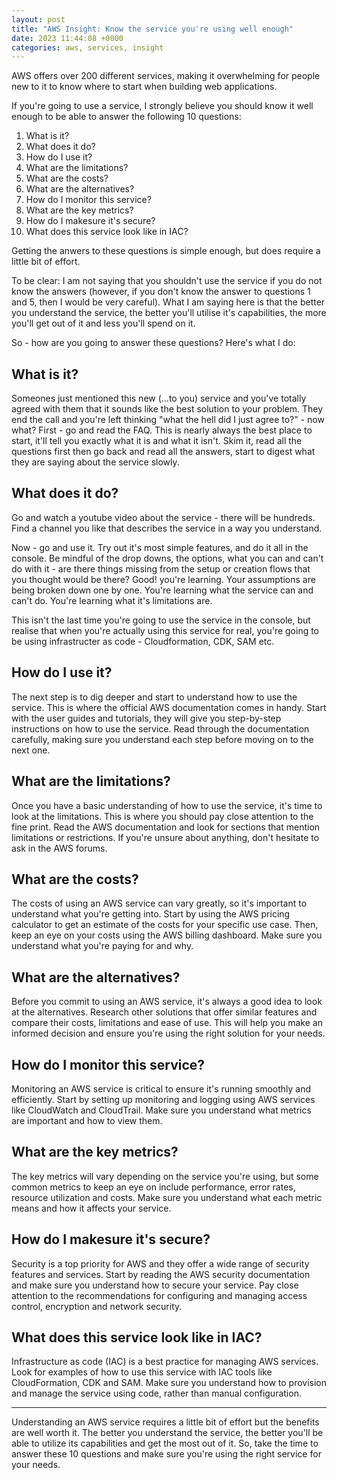 ```yaml
---
layout: post
title: "AWS Insight: Know the service you're using well enough"
date: 2023 11:44:08 +0000
categories: aws, services, insight
---
```


AWS offers over 200 different services, making it overwhelming for people new to it to know where to start when building web applications.

If you're going to use a service, I strongly believe you should know it well enough to be able to answer the following 10 questions:

1. What is it?
2. What does it do?
3. How do I use it?
4. What are the limitations?
5. What are the costs?
6. What are the alternatives?
7. How do I monitor this service?
8. What are the key metrics?
9. How do I makesure it's secure?
10. What does this service look like in IAC?

Getting the anwers to these questions is simple enough, but does require a little bit of effort.

To be clear: I am not saying that you shouldn't use the service if you do not know the answers (however, if you don't know the answer to questions 1 and 5, then I would be very careful). What I am saying here is that the better you understand the service, the better you'll utilise it's capabilities, the more you'll get out of it and less you'll spend on it.

So - how are you going to answer these questions? Here's what I do:

## What is it?

Someones just mentioned this new (...to you) service and you've totally agreed with them that it sounds like the best solution to your problem. They end the call and you're left thinking "what the hell did I just agree to?" - now what? First - go and read the FAQ. This is nearly always the best place to start, it'll tell you exactly what it is and what it isn't. Skim it, read all the questions first then go back and read all the answers, start to digest what they are saying about the service slowly. 

## What does it do?

Go and watch a youtube video about the service - there will be hundreds. Find a channel you like that describes the service in a way you understand.

Now - go and use it. Try out it's most simple features, and do it all in the console. Be mindful of the drop downs, the options, what you can and can't do with it - are there things missing from the setup or creation flows that you thought would be there? Good! you're learning. Your assumptions are being broken down one by one. You're learning what the service can and can't do. You're learning what it's limitations are.

This isn't the last time you're going to use the service in the console, but realise that when you're actually using this service for real, you're going to be using infrastructer as code - Cloudformation, CDK, SAM etc.

## How do I use it?

The next step is to dig deeper and start to understand how to use the service. This is where the official AWS documentation comes in handy. Start with the user guides and tutorials, they will give you step-by-step instructions on how to use the service. Read through the documentation carefully, making sure you understand each step before moving on to the next one.

## What are the limitations?

Once you have a basic understanding of how to use the service, it's time to look at the limitations. This is where you should pay close attention to the fine print. Read the AWS documentation and look for sections that mention limitations or restrictions. If you're unsure about anything, don't hesitate to ask in the AWS forums.

## What are the costs?

The costs of using an AWS service can vary greatly, so it's important to understand what you're getting into. Start by using the AWS pricing calculator to get an estimate of the costs for your specific use case. Then, keep an eye on your costs using the AWS billing dashboard. Make sure you understand what you're paying for and why.

## What are the alternatives?

Before you commit to using an AWS service, it's always a good idea to look at the alternatives. Research other solutions that offer similar features and compare their costs, limitations and ease of use. This will help you make an informed decision and ensure you're using the right solution for your needs.

## How do I monitor this service?

Monitoring an AWS service is critical to ensure it's running smoothly and efficiently. Start by setting up monitoring and logging using AWS services like CloudWatch and CloudTrail. Make sure you understand what metrics are important and how to view them.

## What are the key metrics?

The key metrics will vary depending on the service you're using, but some common metrics to keep an eye on include performance, error rates, resource utilization and costs. Make sure you understand what each metric means and how it affects your service.

## How do I makesure it's secure?

Security is a top priority for AWS and they offer a wide range of security features and services. Start by reading the AWS security documentation and make sure you understand how to secure your service. Pay close attention to the recommendations for configuring and managing access control, encryption and network security.

## What does this service look like in IAC?

Infrastructure as code (IAC) is a best practice for managing AWS services. Look for examples of how to use this service with IAC tools like CloudFormation, CDK and SAM. Make sure you understand how to provision and manage the service using code, rather than manual configuration.

---

Understanding an AWS service requires a little bit of effort but the benefits are well worth it. The better you understand the service, the better you'll be able to utilize its capabilities and get the most out of it. So, take the time to answer these 10 questions and make sure you're using the right service for your needs.

